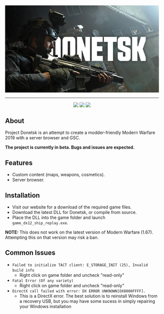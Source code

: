 <p align="center">
  <img src="/github/assets/donetskbanner.png?raw=true" />
</p>

---

<p align="center">
  <img src="https://img.shields.io/github/v/release/ProjectDonetsk/Donetsk?style=for-the-badge&color=6437c4&include_prereleases">
  <a href="https://discord.gg/donetsk"><img src="https://img.shields.io/discord/945420505157083208?color=6437c4&label=discord&logo=discord&logoColor=ffffff&style=for-the-badge"></a>
  <img src="https://img.shields.io/github/languages/code-size/ProjectDonetsk/Donetsk?style=for-the-badge&color=6437c4&label=size">
</p>

## About
Project Donetsk is an attempt to create a modder-friendly Modern Warfare 2019 with a server browser and GSC.

**The project is currently in beta. Bugs and issues are expected.**

## Features
- Custom content (maps, weapons, cosmetics).
- Server browser.

## Installation
- Visit our website for a download of the required game files.
- Download the latest DLL for Donetsk, or compile from source.
- Place the DLL into the game folder and launch `game_dx12_ship_replay.exe`.

**NOTE:** This does not work on the latest version of Modern Warfare (1.67). Attempting this on that version may risk a ban.

## Common Issues
- ```Failed to initialize TACT client: E_STORAGE_INIT (25), Invalid build info ```
  - Right click on game folder and uncheck "read-only"
- ```Fatal Error (Of any variety)```
  - Right click on game folder and uncheck "read-only"
- ```DirectX call failed with error: DX ERROR UNKNOWN[OX8000FFFF]. ```
  - This is a DirectX error. The best solution is to reinstall Windows from a recovery USB, but you may have some sucess in simply repairing your Windows installation
